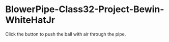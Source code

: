 # BlowerPipe-Class32-Project-Bewin-WhiteHatJr
Click the button to push the ball with air through the pipe.
